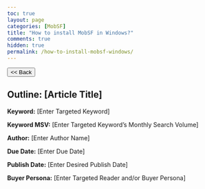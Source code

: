 ```yaml
---
toc: true
layout: page
categories: [MobSF]
title: "How to install MobSF in Windows?"
comments: true
hidden: true
permalink: /how-to-install-mobsf-windows/
---
```


<button class="back-button" onclick="window.history.back()"><< Back</button>

## Outline: [Article Title]

**Keyword:** [Enter Targeted Keyword]

**Keyword MSV:** [Enter Targeted Keyword’s Monthly Search Volume]

**Author:** [Enter Author Name]

**Due Date:** [Enter Due Date]

**Publish Date:** [Enter Desired Publish Date]

**Buyer Persona:** [Enter Targeted Reader and/or Buyer Persona]

<br>
